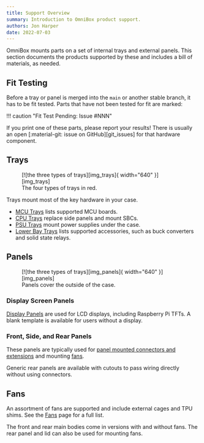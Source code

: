 ```yaml
---
title: Support Overview
summary: Introduction to OmniBox product support.
authors: Jon Harper
date: 2022-07-03
---
```


OmniBox mounts parts on a set of internal trays and external panels. This section documents the products supported by these and includes a bill of materials, as needed.

## Fit Testing

Before a tray or panel is merged into the `main` or another stable branch, it has to be fit tested. Parts that have not been tested for fit are marked:

!!! caution "Fit Test Pending: Issue #NNN"

If you print one of these parts, please report your results! There is usually an open [:material-git: issue on GitHub][git_issues] for that hardware component.

## Trays

<figure markdown>
  [![the three types of trays][img_trays]{ width="640" }][img_trays]
  <figcaption>The four types of trays in red.</figcaption>
</figure>

Trays mount most of the key hardware in your case.

- [MCU Trays][mcu] lists supported MCU boards.
- [CPU Trays][cpu] replace side panels and mount SBCs.
- [PSU Trays][psu] mount power supplies under the case.
- [Lower Bay Trays][lower_bay] lists supported accessories, such as buck converters and solid state relays.

## Panels

<figure markdown>
  [![the three types of trays][img_panels]{ width="640" }][img_panels]
  <figcaption>Panels cover the outside of the case.</figcaption>
</figure>

### Display Screen Panels

[Display Panels][displays] are used for LCD displays, including Raspberry Pi TFTs. A blank template is available for users without a display.

### Front, Side, and Rear Panels

These panels are typically used for [panel mounted connectors and extensions][panel_mounts] and mounting [fans][fans].

Generic rear panels are available with cutouts to pass wiring directly without using connectors.

## Fans

An assortment of fans are supported and include external cages and TPU shims. See the [Fans][fans] page for a full list.

The front and rear main bodies come in versions with and without fans. The rear panel and lid can also be used for mounting fans.

[panel_mounts]: panel_mounts.md
[cpu]: cpu.md
[mcu]: mcu.md
[psu]: psu.md
[displays]: displays.md
[lower_bay]: lower_bay.md
[fans]: fans.md
[tour]: ../tour.md
[9]: ../tour.md#core-parts-with-variants

[img_trays]:  ../img/components/trays.webp
[img_panels]:  ../img/components/panels.webp